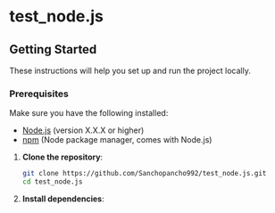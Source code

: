 # test_node.js

## Getting Started

These instructions will help you set up and run the project locally.
### Prerequisites

Make sure you have the following installed:

- [Node.js](https://nodejs.org/) (version X.X.X or higher)
- [npm](https://www.npmjs.com/) (Node package manager, comes with Node.js)

1. **Clone the repository**:

   ```bash
   git clone https://github.com/Sanchopancho992/test_node.js.git
   cd test_node.js
2. **Install dependencies**:
   ```npm install
